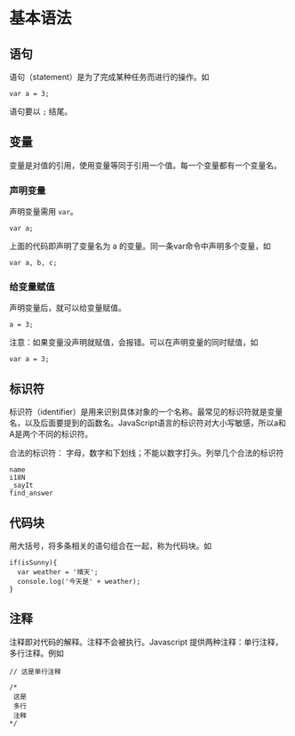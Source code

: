 # 基本语法
## 语句
语句（statement）是为了完成某种任务而进行的操作。如
```
var a = 3;
```

语句要以 `;` 结尾。

## 变量
变量是对值的引用，使用变量等同于引用一个值。每一个变量都有一个变量名。

### 声明变量
声明变量需用 `var`。
```
var a;
```
上面的代码即声明了变量名为 a 的变量。同一条var命令中声明多个变量，如
```
var a, b, c;
```

### 给变量赋值
声明变量后，就可以给变量赋值。
```
a = 3;
```
注意：如果变量没声明就赋值，会报错。可以在声明变量的同时赋值，如
```
var a = 3;
```

## 标识符
标识符（identifier）是用来识别具体对象的一个名称。最常见的标识符就是变量名，以及后面要提到的函数名。JavaScript语言的标识符对大小写敏感，所以a和A是两个不同的标识符。

合法的标识符： 字母，数字和下划线；不能以数字打头。列举几个合法的标识符
```
name
i18N
_sayIt
find_answer
```

## 代码块
用大括号，将多条相关的语句组合在一起，称为代码块。如
```
if(isSunny){
  var weather = '晴天';
  console.log('今天是' + weather);
}
```

## 注释
注释即对代码的解释。注释不会被执行。Javascript 提供两种注释：单行注释，多行注释。例如
```
// 这是单行注释

/*
 这是
 多行
 注释
*/
```
